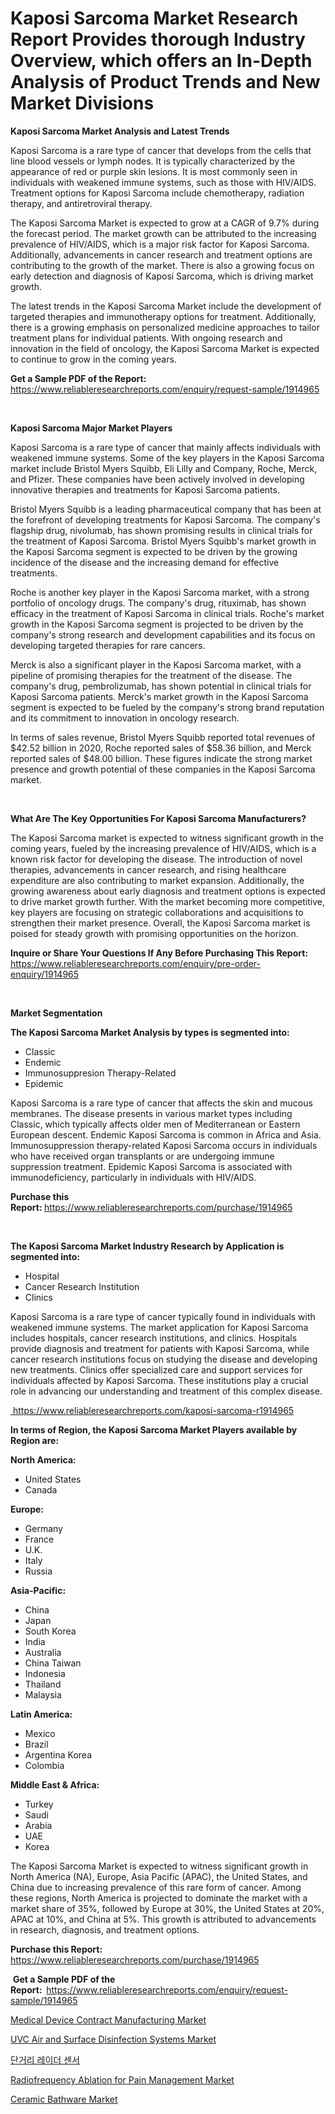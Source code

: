 <p><h1>Kaposi Sarcoma Market Research Report Provides thorough Industry Overview, which offers an In-Depth Analysis of Product Trends and New Market Divisions</h1></p><p><strong>Kaposi Sarcoma Market Analysis and Latest Trends</strong></p>
<p><p>Kaposi Sarcoma is a rare type of cancer that develops from the cells that line blood vessels or lymph nodes. It is typically characterized by the appearance of red or purple skin lesions. It is most commonly seen in individuals with weakened immune systems, such as those with HIV/AIDS. Treatment options for Kaposi Sarcoma include chemotherapy, radiation therapy, and antiretroviral therapy.</p><p>The Kaposi Sarcoma Market is expected to grow at a CAGR of 9.7% during the forecast period. The market growth can be attributed to the increasing prevalence of HIV/AIDS, which is a major risk factor for Kaposi Sarcoma. Additionally, advancements in cancer research and treatment options are contributing to the growth of the market. There is also a growing focus on early detection and diagnosis of Kaposi Sarcoma, which is driving market growth.</p><p>The latest trends in the Kaposi Sarcoma Market include the development of targeted therapies and immunotherapy options for treatment. Additionally, there is a growing emphasis on personalized medicine approaches to tailor treatment plans for individual patients. With ongoing research and innovation in the field of oncology, the Kaposi Sarcoma Market is expected to continue to grow in the coming years.</p></p>
<p><strong>Get a Sample PDF of the Report:&nbsp;</strong> <a href="https://www.reliableresearchreports.com/enquiry/request-sample/1914965">https://www.reliableresearchreports.com/enquiry/request-sample/1914965</a></p>
<p>&nbsp;</p>
<p><strong>Kaposi Sarcoma Major Market Players</strong></p>
<p><p>Kaposi Sarcoma is a rare type of cancer that mainly affects individuals with weakened immune systems. Some of the key players in the Kaposi Sarcoma market include Bristol Myers Squibb, Eli Lilly and Company, Roche, Merck, and Pfizer. These companies have been actively involved in developing innovative therapies and treatments for Kaposi Sarcoma patients.</p><p>Bristol Myers Squibb is a leading pharmaceutical company that has been at the forefront of developing treatments for Kaposi Sarcoma. The company's flagship drug, nivolumab, has shown promising results in clinical trials for the treatment of Kaposi Sarcoma. Bristol Myers Squibb's market growth in the Kaposi Sarcoma segment is expected to be driven by the growing incidence of the disease and the increasing demand for effective treatments.</p><p>Roche is another key player in the Kaposi Sarcoma market, with a strong portfolio of oncology drugs. The company's drug, rituximab, has shown efficacy in the treatment of Kaposi Sarcoma in clinical trials. Roche's market growth in the Kaposi Sarcoma segment is projected to be driven by the company's strong research and development capabilities and its focus on developing targeted therapies for rare cancers.</p><p>Merck is also a significant player in the Kaposi Sarcoma market, with a pipeline of promising therapies for the treatment of the disease. The company's drug, pembrolizumab, has shown potential in clinical trials for Kaposi Sarcoma patients. Merck's market growth in the Kaposi Sarcoma segment is expected to be fueled by the company's strong brand reputation and its commitment to innovation in oncology research.</p><p>In terms of sales revenue, Bristol Myers Squibb reported total revenues of $42.52 billion in 2020, Roche reported sales of $58.36 billion, and Merck reported sales of $48.00 billion. These figures indicate the strong market presence and growth potential of these companies in the Kaposi Sarcoma market.</p></p>
<p>&nbsp;</p>
<p><strong>What Are The Key Opportunities For Kaposi Sarcoma Manufacturers?</strong></p>
<p><p>The Kaposi Sarcoma market is expected to witness significant growth in the coming years, fueled by the increasing prevalence of HIV/AIDS, which is a known risk factor for developing the disease. The introduction of novel therapies, advancements in cancer research, and rising healthcare expenditure are also contributing to market expansion. Additionally, the growing awareness about early diagnosis and treatment options is expected to drive market growth further. With the market becoming more competitive, key players are focusing on strategic collaborations and acquisitions to strengthen their market presence. Overall, the Kaposi Sarcoma market is poised for steady growth with promising opportunities on the horizon.</p></p>
<p><strong>Inquire or Share Your Questions If Any Before Purchasing This Report:</strong> <a href="https://www.reliableresearchreports.com/enquiry/pre-order-enquiry/1914965">https://www.reliableresearchreports.com/enquiry/pre-order-enquiry/1914965</a></p>
<p>&nbsp;</p>
<p><strong>Market Segmentation</strong></p>
<p><strong>The Kaposi Sarcoma Market Analysis by types is segmented into:</strong></p>
<p><ul><li>Classic</li><li>Endemic</li><li>Immunosuppresion Therapy-Related</li><li>Epidemic</li></ul></p>
<p><p>Kaposi Sarcoma is a rare type of cancer that affects the skin and mucous membranes. The disease presents in various market types including Classic, which typically affects older men of Mediterranean or Eastern European descent. Endemic Kaposi Sarcoma is common in Africa and Asia. Immunosuppression therapy-related Kaposi Sarcoma occurs in individuals who have received organ transplants or are undergoing immune suppression treatment. Epidemic Kaposi Sarcoma is associated with immunodeficiency, particularly in individuals with HIV/AIDS.</p></p>
<p><strong>Purchase this Report:&nbsp;</strong><a href="https://www.reliableresearchreports.com/purchase/1914965">https://www.reliableresearchreports.com/purchase/1914965</a></p>
<p>&nbsp;</p>
<p><strong>The Kaposi Sarcoma Market Industry Research by Application is segmented into:</strong></p>
<p><ul><li>Hospital</li><li>Cancer Research Institution</li><li>Clinics</li></ul></p>
<p><p>Kaposi Sarcoma is a rare type of cancer typically found in individuals with weakened immune systems. The market application for Kaposi Sarcoma includes hospitals, cancer research institutions, and clinics. Hospitals provide diagnosis and treatment for patients with Kaposi Sarcoma, while cancer research institutions focus on studying the disease and developing new treatments. Clinics offer specialized care and support services for individuals affected by Kaposi Sarcoma. These institutions play a crucial role in advancing our understanding and treatment of this complex disease.</p></p>
<p><a href="https://www.reliableresearchreports.com/kaposi-sarcoma-r1914965">&nbsp;https://www.reliableresearchreports.com/kaposi-sarcoma-r1914965</a></p>
<p><strong>In terms of Region, the Kaposi Sarcoma Market Players available by Region are:</strong></p>
<p>
    <p> <strong> North America: </strong>
        <ul>
            <li>United States</li>
            <li>Canada</li>
        </ul>
        </p> 
    <p> <strong> Europe: </strong>
        <ul>
            <li>Germany</li>
            <li>France</li>
            <li>U.K.</li>
            <li>Italy</li>
            <li>Russia</li>
        </ul>
        </p> 
    <p> <strong> Asia-Pacific: </strong>
        <ul>
            <li>China</li>
            <li>Japan</li>
            <li>South Korea</li>
            <li>India</li>
            <li>Australia</li>
            <li>China Taiwan</li>
            <li>Indonesia</li>
            <li>Thailand</li>
            <li>Malaysia</li>
        </ul>
        </p> 
    <p> <strong> Latin America: </strong>
        <ul>
            <li>Mexico</li>
            <li>Brazil</li>
            <li>Argentina Korea</li>
            <li>Colombia</li>
        </ul>
        </p> 
    <p> <strong> Middle East & Africa: </strong>
        <ul>
            <li>Turkey</li>
            <li>Saudi</li>
            <li>Arabia</li>
            <li>UAE</li>
            <li>Korea</li>
        </ul>
    </p>
    </p>
<p><p>The Kaposi Sarcoma Market is expected to witness significant growth in North America (NA), Europe, Asia Pacific (APAC), the United States, and China due to increasing prevalence of this rare form of cancer. Among these regions, North America is projected to dominate the market with a market share of 35%, followed by Europe at 30%, the United States at 20%, APAC at 10%, and China at 5%. This growth is attributed to advancements in research, diagnosis, and treatment options.</p></p>
<p><strong>Purchase this Report: </strong><a href="https://www.reliableresearchreports.com/purchase/1914965">https://www.reliableresearchreports.com/purchase/1914965</a></p>
<p>&nbsp;<strong>Get a Sample PDF of the Report:&nbsp;&nbsp;</strong><a href="https://www.reliableresearchreports.com/enquiry/request-sample/1914965">https://www.reliableresearchreports.com/enquiry/request-sample/1914965</a></p>
<p><strong></strong></p>
<p><p><a href="https://github.com/lukmanduiky01/Market-Research-Report-List-1/blob/main/medical-device-contract-manufacturing-market.md">Medical Device Contract Manufacturing Market</a></p><p><a href="https://medium.com/@dellkoepp_34276/emerging-trends-in-uvc-air-and-surface-disinfection-systems-market-global-outlook-and-future-62f313605d19">UVC Air and Surface Disinfection Systems Market</a></p><p><a href="https://github.com/marufmohassin05/Market-Research-Report-List-2/blob/main/175365973449.md">단거리 레이더 센서</a></p><p><a href="https://github.com/theanastasiyah/Market-Research-Report-List-1/blob/main/radiofrequency-ablation-for-pain-management-market.md">Radiofrequency Ablation for Pain Management Market</a></p><p><a href="https://medium.com/@nettieboyle28/ceramic-bathware-market-trends-and-analysis-opportunities-and-challenges-for-future-growth-2024-4cc7a94eda00">Ceramic Bathware Market</a></p></p>